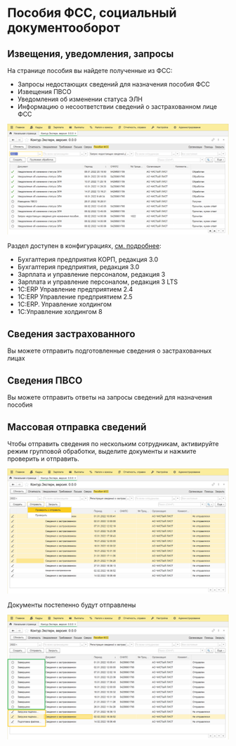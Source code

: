 # Пособия ФСС, социальный документооборот

## Извещения, уведомления, запросы

На странице пособия вы найдете полученные из ФСС:

- Запросы недостающих сведений для назначения пособия ФСС
- Извещения ПВСО
- Уведомления об изменении статуса ЭЛН
- Информацию о несоответствии сведений о застрахованном лице ФСС

![sedo-incoming-0](img/sedo-incoming-0.png)

Раздел доступен в конфигурациях, [см. подробнее](https://v8.1c.ru/lawmonitor/2b349ece-f461-11eb-94fd-0050569f3973.htm):

- Бухгалтерия предприятия КОРП, редакция 3.0
- Бухгалтерия предприятия, редакция 3.0
- Зарплата и управление персоналом, редакция 3
- Зарплата и управление персоналом, редакция 3 LTS
- 1С:ERP Управление предприятием 2.4
- 1С:ERP Управление предприятием 2.5
- 1С:ERP. Управление холдингом
- 1С:Управление холдингом 8

## Сведения застрахованного

Вы можете отправить подготовленные сведения о застрахованных лицах

## Сведения ПВСО

Вы можете отправить ответы на запросы сведений для назначения пособия

## Массовая отправка сведений

Чтобы отправить сведения по нескольким сотрудникам, активируйте режим групповой обработки, выделите документы и нажмите проверить и отправить.

![sedo-bulk-processing-0](img/sedo-bulk-processing-0.png)

Документы постепенно будут отправлены

![sedo-bulk-processing-1](img/sedo-bulk-processing-1.png)